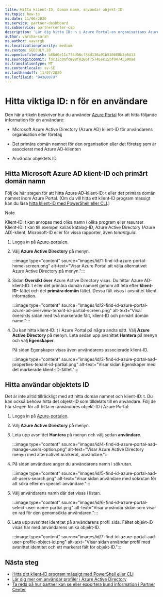 ```yaml
---
title: Hitta klient-ID, domän namn, användar objekt-ID
ms.topic: how-to
ms.date: 11/06/2020
ms.service: partner-dashboard
ms.subservice: partnercenter-csp
description: 'Lär dig hitta ID: n i Azure Portal-en organisations Azure AD-klient-ID, domän namn eller ett särskilt användar objekt-ID. Vissa uppgifter behöver den här informationen.'
author: varsha-sarah
ms.author: vavargh
ms.localizationpriority: medium
ms.custom: SEOJULY.20
ms.openlocfilehash: b88d6e11c7f4d56cf58d136a91b530688b3e5413
ms.sourcegitcommit: fdc32c0afce88f8266f75746ec15bf04745590ad
ms.translationtype: MT
ms.contentlocale: sv-SE
ms.lasthandoff: 11/07/2020
ms.locfileid: "94360079"
---
```

# <a name="locate-important-ids-for-a-user"></a>Hitta viktiga ID: n för en användare

Den här artikeln beskriver hur du använder [Azure Portal](https://portal.azure.com/) för att hitta följande information för en användare:

- Microsoft Azure Active Directory (Azure AD) klient-ID för användarens organisation eller företag

- Det primära domän namnet för den organisation eller det företag som är associerat med Azure AD-klienten

- Användar objektets ID

## <a name="find-the-microsoft-azure-ad-tenant-id-and-primary-domain-name"></a>Hitta Microsoft Azure AD klient-ID och primärt domän namn

Följ de här stegen för att hitta Azure AD-klient-ID: t eller det primära domän namnet inom Azure Portal. (Om du vill hitta ett klient-ID program mässigt kan du läsa [hitta klient-ID med PowerShell eller CLI](/azure/active-directory/fundamentals/active-directory-how-to-find-tenant.md#find-tenant-id-with-powershell).)

> [!NOTE]
> Klient-ID: t kan anropas med olika namn i olika program eller resurser. Klient-ID: t kan till exempel kallas katalog-ID, Azure Active Directory (Azure AD)-klient, Microsoft-ID eller för vissa rapporter, även *tenantguid*.

1. Logga in på [Azure-portalen](https://portal.azure.com/).

2. Välj **Azure Active Directory** på menyn.

   :::image type="content" source="images/id/1-find-id-azure-portal-home-screen.png" alt-text="Visar Azure Portal att välja alternativet Azure Active Directory på menyn.":::

3. Sidan **Översikt över** Azure Active Directory visas. Du hittar Azure AD-klient-ID: t eller det primära domän namnet genom att leta efter **klient-ID-** fältet och det **primära domän** fältet. Dessa fält visas i avsnittet klient information.

   :::image type="content" source="images/id/2-find-id-azure-portal-azure-ad-overview-tenant-id-partial-screen.png" alt-text="Visar översikts sidan med två markerade fält, klient-ID och primärt domän namn.":::

4. Du kan hitta klient-ID: t i Azure Portal på några andra sätt. Välj **Azure Active Directory** på menyn. Leta sedan upp avsnittet **Hantera** på menyn och välj **Egenskaper**.

   På sidan Egenskaper visas även användarens associerade klient-ID.

   :::image type="content" source="images/id/3-find-id-azure-portal-aad-properties-tenant-id-partial.png" alt-text="Visar sidan Egenskaper med det markerade klient-ID-fältet.":::

## <a name="find-the-user-object-id"></a>Hitta användar objektets ID

Det är inte alltid tillräckligt med att hitta domän namnet och klient-ID: t. Du kan också behöva hitta det objekt-ID som tilldelats till en användare. Följ de här stegen för att hitta en användares objekt-ID i Azure Portal:

1. Logga in på [Azure-portalen](https://portal.azure.com/).

2. Välj **Azure Active Directory** på menyn.

3. Leta upp avsnittet **Hantera** på menyn och välj sedan **användare**.

      :::image type="content" source="images/id/4-find-id-azure-portal-aad-manage-users-option.png" alt-text="Visar Azure Active Directory menyn med alternativet markerat, användare.":::

4. På sidan användare anger du användarens namn i sökrutan.

      :::image type="content" source="images/id/5-find-id-azure-portal-aad-all-users-search.png" alt-text="Visar sidan användare med sökrutan för att söka efter en speciell användare.":::

5. Välj användarens namn där det visas i listan.  

      :::image type="content" source="images/id/6-find-id-azure-portal-select-user-name-partial.png" alt-text="Visar användar sidan som visar en rad för den genomsökta användaren.":::

6. Leta upp avsnittet identitet på användarens profil sida. Fältet objekt-ID visas här med användarens unika objekt-ID.

      :::image type="content" source="images/id/7-find-id-azure-portal-aad-user-profile-object-id.png" alt-text="Visar sidan användar profil med avsnittet identitet och ett markerat fält för objekt-ID.":::

## <a name="next-steps"></a>Nästa steg

- [Hitta ditt klient-ID program mässigt med PowerShell eller CLI](/azure/active-directory/fundamentals/active-directory-how-to-find-tenant)
- [Lär dig mer om användar profiler i Azure Active Directory](/azure/active-directory/fundamentals/active-directory-users-profile-azure-portal)
- [Ta reda på hur partner kan se eller exportera kund information i Partner Center](see-your-customer-list.md)
